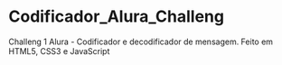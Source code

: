 # Codificador_Alura_Challeng
Challeng 1 Alura - Codificador e decodificador de mensagem. Feito em HTML5, CSS3 e JavaScript
